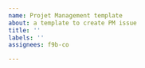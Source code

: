 ```yaml
---
name: Projet Management template
about: a template to create PM issue
title: ''
labels: ''
assignees: f9b-co

---
```



